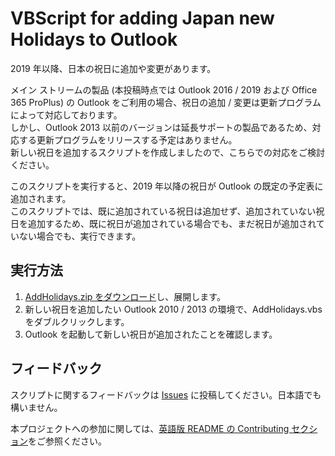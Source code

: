 # VBScript for adding Japan new Holidays to Outlook

2019 年以降、日本の祝日に追加や変更があります。

メイン ストリームの製品 (本投稿時点では Outlook 2016 / 2019 および Office 365 ProPlus) の Outlook をご利用の場合、祝日の追加 / 変更は更新プログラムによって対応しております。  
しかし、Outlook 2013 以前のバージョンは延長サポートの製品であるため、対応する更新プログラムをリリースする予定はありません。  
新しい祝日を追加するスクリプトを作成しましたので、こちらでの対応をご検討ください。

このスクリプトを実行すると、2019 年以降の祝日が Outlook の既定の予定表に追加されます。  
このスクリプトでは、既に追加されている祝日は追加せず、追加されていない祝日を追加するため、既に祝日が追加されている場合でも、まだ祝日が追加されていない場合でも、実行できます。

## 実行方法

1. [AddHolidays.zip をダウンロード](https://github.com/Microsoft/AddOutlookJapanHoliday/releases)し、展開します。
2. 新しい祝日を追加したい Outlook 2010 / 2013 の環境で、AddHolidays.vbs をダブルクリックします。
3. Outlook を起動して新しい祝日が追加されたことを確認します。

## フィードバック

スクリプトに関するフィードバックは [Issues](https://github.com/Microsoft/AddOutlookJapanHoliday/issues) に投稿してください。日本語でも構いません。

本プロジェクトへの参加に関しては、[英語版 README の Contributing セクション](https://github.com/Microsoft/AddOutlookJapanHoliday#contributing)をご参照ください。